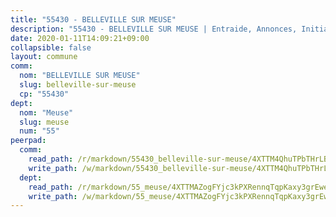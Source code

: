 ```yaml
---
title: "55430 - BELLEVILLE SUR MEUSE"
description: "55430 - BELLEVILLE SUR MEUSE | Entraide, Annonces, Initiatives"
date: 2020-01-11T14:09:21+09:00
collapsible: false
layout: commune
comm:
  nom: "BELLEVILLE SUR MEUSE"
  slug: belleville-sur-meuse
  cp: "55430"
dept:
  nom: "Meuse"
  slug: meuse
  num: "55"
peerpad:
  comm:
    read_path: /r/markdown/55430_belleville-sur-meuse/4XTTM4QhuTPbTHrLBrWQwc8JqSZGoJpqE7PUVRKNmXp4DSG6P
    write_path: /w/markdown/55430_belleville-sur-meuse/4XTTM4QhuTPbTHrLBrWQwc8JqSZGoJpqE7PUVRKNmXp4DSG6P-K3TgTkTgj7pt183wVFuvMNKzpUVFx6SuBBgpZF53dDpE9vB1BTDWSyNEWcsX4VM7ZF2xB9Lr2o84L7uhzmiFnx5zJbEcRevro4hPE8ooHsCG1zPBTtwtSoXxUKGAg6Cb3VuEx5YX
  dept:
    read_path: /r/markdown/55_meuse/4XTTMAZogFYjc3kPXRennqTqpKaxy3grEwemFqg29rwkrPVit
    write_path: /w/markdown/55_meuse/4XTTMAZogFYjc3kPXRennqTqpKaxy3grEwemFqg29rwkrPVit-K3TgUKFK4U3KduRmUzLc9vHoSRQG77sF2Wbs3cyWXobZcgb6TfASJcGDPror5ZZanBF6Mpjeq1Ushd16Pu9ha9F7F38qzhQqES3b79Xt7LuU1tzmWNED66pWnroExmsHxWtFur2G
---
```


